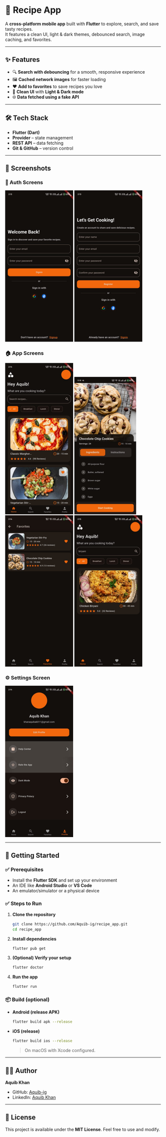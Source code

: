# 🍳 Recipe App

A **cross-platform mobile app** built with **Flutter** to explore, search, and save tasty recipes.  
It features a clean UI, light & dark themes, debounced search, image caching, and favorites.

---

## ✨ Features
- 🔍 **Search with debouncing** for a smooth, responsive experience  
- 🖼️ **Cached network images** for faster loading  
- ❤️ **Add to favorites** to save recipes you love  
- 🎨 **Clean UI** with **Light & Dark mode**  
- 🌐 **Data fetched using a fake API**  

---

## 🛠️ Tech Stack
- **Flutter (Dart)**
- **Provider** – state management
- **REST API** – data fetching
- **Git & GitHub** – version control

---

## 📱 Screenshots

### 🔑 Auth Screens
<p>
  <img src="IMG-20250815-WA0011.jpg" alt="Sign In" width="220"/>
  <img src="IMG-20250815-WA0009.jpg" alt="Sign Up" width="220"/>
</p>

### 🏠 App Screens
<p>
  <img src="IMG-20250815-WA0010.jpg" alt="Home" width="220"/>
  <img src="WhatsApp Image 2025-08-20 at 23.18.37_5c17f021.jpg" alt="Home" width="200"/>
  <img src="IMG-20250815-WA0008.jpg" alt="Favorite" width="220"/>
  <img src="IMG-20250815-WA0003.jpg" alt="Search" width="220"/>
</p>

### ⚙️ Settings Screen
<p>
  <img src="IMG-20250815-WA0007.jpg" alt="Settings" width="220"/>
</p>

---

## 🚀 Getting Started

### ✅ Prerequisites
- Install the **Flutter SDK** and set up your environment  
- An IDE like **Android Studio** or **VS Code**  
- An emulator/simulator or a physical device

### ✅ Steps to Run
1. **Clone the repository**
   ```bash
   git clone https://github.com/Aquib-ig/recipe_app.git
   cd recipe_app
   ```
2. **Install dependencies**
   ```bash
   flutter pub get
   ```
3. **(Optional) Verify your setup**
   ```bash
   flutter doctor
   ```
4. **Run the app**
   ```bash
   flutter run
   ```

### 📦 Build (optional)
- **Android (release APK)**
  ```bash
  flutter build apk --release
  ```
- **iOS (release)**
  ```bash
  flutter build ios --release
  ```
  > On macOS with Xcode configured.

---

## 👨‍💻 Author

**Aquib Khan**  
- GitHub: [Aquib-ig](https://github.com/Aquib-ig)  
- LinkedIn: [Aquib Khan](https://www.linkedin.com/in/aquib-khan-454049253)

---

## 📜 License
This project is available under the **MIT License**. Feel free to use and modify.
